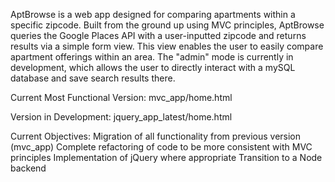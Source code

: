 AptBrowse is a web app designed for comparing apartments within a specific zipcode. Built from the ground up using MVC
principles, AptBrowse queries the Google Places API with a user-inputted zipcode and returns results via a simple form
view. This view enables the user to easily compare apartment offerings within an area. The "admin" mode is currently
in development, which allows the user to directly interact with a mySQL database and save search results there.

Current Most Functional Version: mvc_app/home.html

Version in Development: jquery_app_latest/home.html

Current Objectives: 
Migration of all functionality from previous version (mvc_app)
Complete refactoring of code to be more consistent with MVC principles
Implementation of jQuery where appropriate
Transition to a Node backend
